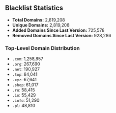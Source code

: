 ## Blacklist Statistics

- **Total Domains:** 2,819,208
- **Unique Domains:** 2,819,208
- **Added Domains Since Last Version:** 725,578
- **Removed Domains Since Last Version:** 928,286

### Top-Level Domain Distribution

-  `.com`: 1,258,857
-  `.org`: 267,690
-  `.net`: 190,927
-  `.top`: 84,041
-  `.xyz`: 67,641
-  `.shop`: 61,017
-  `.ru`: 58,415
-  `.io`: 55,429
-  `.info`: 51,290
-  `.pl`: 48,810
